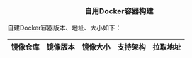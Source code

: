 <h3 align="center">自用Docker容器构建</h3>

自建Docker容器版本、地址、大小如下：

| 镜像仓库 | 镜像版本 | 镜像大小 | 支持架构 | 拉取地址 |
|---------|------|-----|----------|----------|